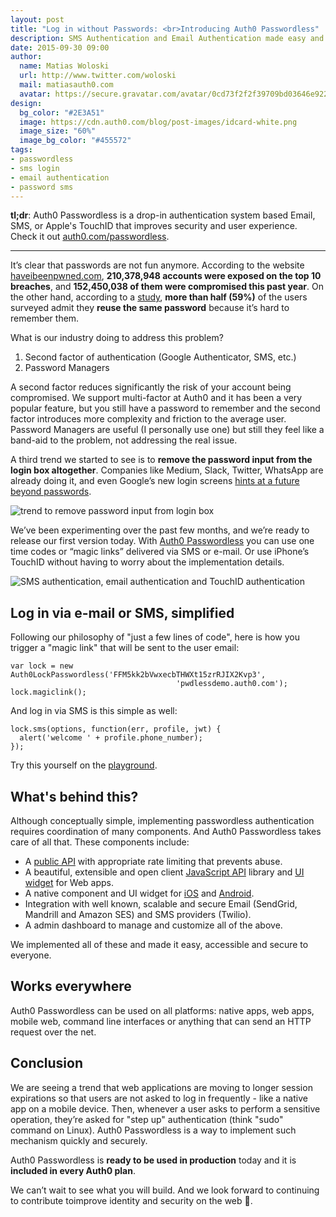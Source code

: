 ```yaml
---
layout: post
title: "Log in without Passwords: <br>Introducing Auth0 Passwordless"
description: SMS Authentication and Email Authentication made easy and secure. 
date: 2015-09-30 09:00
author:
  name: Matias Woloski
  url: http://www.twitter.com/woloski
  mail: matiasauth0.com
  avatar: https://secure.gravatar.com/avatar/0cd73f2f2f39709bd03646e9225cc3d3?s=200
design:
  bg_color: "#2E3A51"
  image: https://cdn.auth0.com/blog/post-images/idcard-white.png
  image_size: "60%"
  image_bg_color: "#455572"
tags:
- passwordless
- sms login
- email authentication
- password sms
---
```


**tl;dr**: Auth0 Passwordless is a drop-in authentication system based Email, SMS, or Apple's TouchID that improves security and user experience. Check it out [auth0.com/passwordless](https://auth0.com/passwordless).

---

It’s clear that passwords are not fun anymore. According to the website [haveibeenpwned.com](haveibeenpwned.com), **210,378,948 accounts were exposed on the top 10 breaches**, and **152,450,038 of them were compromised this past year**. On the other hand, according to a [study](https://www.passwordboss.com/password-habits-survey-part-1/), **more than half (59%)** of the users surveyed admit they **reuse the same password** because it’s hard to remember them. 

What is our industry doing to address this problem?

<ol>
  <li>Second factor of authentication (Google Authenticator, SMS, etc.)</li>
  <li>Password Managers</li>
</ol>

A second factor reduces significantly the risk of your account being compromised. We support multi-factor at Auth0 and it has been a very popular feature, but you still have a password to remember and the second factor introduces more complexity and friction to the average user. Password Managers are useful (I personally use one) but still they feel like a band-aid to the problem, not addressing the real issue.

A third trend we started to see is to **remove the password input from the login box altogether**. Companies like Medium, Slack, Twitter, WhatsApp are already doing it, and even Google’s new login screens [hints at a future beyond passwords](techcrunch.com/2015/05/13/gmails-new-login-screens-hints-at-a-future-beyond-passwords/).

![trend to remove password input from login box](https://cdn.auth0.com/blog/passwordless/pwdless1.png)


We’ve been experimenting over the past few months, and we’re ready to release our first version today. With [Auth0 Passwordless](https://auth0.com/passwordless) you can use one time codes or “magic links” delivered via SMS or e-mail. Or use iPhone’s TouchID without having to worry about the implementation details.

![SMS authentication, email authentication and TouchID authentication](https://cdn.auth0.com/blog/passwordless/pwdless-locks.png)

## Log in via e-mail or SMS, simplified

Following our philosophy of "just a few lines of code", here is how you trigger a "magic link" that will be sent to the user email:


```
var lock = new Auth0LockPasswordless('FFM5kk2bVwxecbTHWXt15zrRJIX2Kvp3', 
                                     'pwdlessdemo.auth0.com');
lock.magiclink();
```

And log in via SMS is this simple as well:


```
lock.sms(options, function(err, profile, jwt) {
  alert('welcome ' + profile.phone_number);
});
```

Try this yourself on the [playground](https://auth0.github.io/lock-passwordless).

## What's behind this?

Although conceptually simple, implementing passwordless authentication requires coordination of many components. And Auth0 Passwordless takes care of all that. These components include:

* A [public API](https://auth0.com/docs/auth-api#passwordless) with appropriate rate limiting that prevents abuse.
* A beautiful, extensible and open client [JavaScript API](https://github.com/auth0/auth0.js#passwordless-authentication) library and [UI widget](https://github.com/auth0/lock-passwordless) for Web apps.
* A native component and UI widget for [iOS](https://github.com/auth0/Lock.iOS-OSX) and [Android](https://github.com/auth0/Lock.Android).
* Integration with well known, scalable and secure Email (SendGrid, Mandrill and Amazon SES) and SMS providers (Twilio).
* A admin dashboard to manage and customize all of the above.

We implemented all of these and made it easy, accessible and secure to everyone.

## Works everywhere

Auth0 Passwordless can be used on all platforms: native apps, web apps, mobile web, command line interfaces or anything that can send an HTTP request over the net.

## Conclusion

We are seeing a trend that web applications are moving to longer session expirations so that users are not asked to log in frequently - like a native app on a mobile device. Then, whenever a user asks to perform a sensitive operation, they’re asked for "step up" authentication (think "sudo" command on Linux). Auth0 Passwordless is a way to implement such mechanism quickly and securely.

Auth0 Passwordless is **ready to be used in production** today and it is **included in every Auth0 plan**.

We can’t wait to see what you will build. And we look forward to continuing to contribute toimprove identity and security on the web 🔐. 